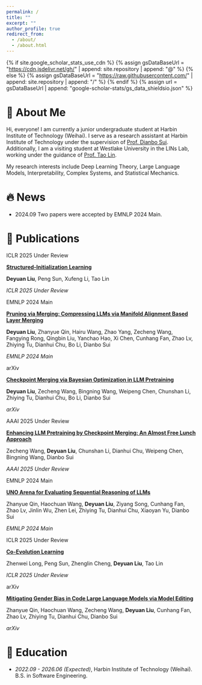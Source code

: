 ```yaml
---
permalink: /
title: ""
excerpt: ""
author_profile: true
redirect_from: 
  - /about/
  - /about.html
---
```


{% if site.google_scholar_stats_use_cdn %}
{% assign gsDataBaseUrl = "https://cdn.jsdelivr.net/gh/" | append: site.repository | append: "@" %}
{% else %}
{% assign gsDataBaseUrl = "https://raw.githubusercontent.com/" | append: site.repository | append: "/" %}
{% endif %}
{% assign url = gsDataBaseUrl | append: "google-scholar-stats/gs_data_shieldsio.json" %}

<span class='anchor' id='about-me'></span>
# 👋 About Me

Hi, everyone! I am currently a junior undergraduate student at Harbin Institute of Technology (Weihai). I serve as a research assistant at Harbin Institute of Technology under the supervision of [Prof. Dianbo Sui](https://scholar.google.com/citations?user=yi639zEAAAAJ&hl=en). Additionally, I am a visiting student at Westlake University in the LINs Lab, working under the guidance of [Prof. Tao Lin](https://scholar.google.ch/citations?user=QE9pa_cAAAAJ&hl=en). 

My research interests include Deep Learning Theory, Large Language Models, Interpretability, Complex Systems, and Statistical Mechanics.

# 🔥 News
- 2024.09 Two papers were accepted by EMNLP 2024 Main.

# 📝 Publications 

<div class='paper-box'>
<div class='paper-box-image'><div><div class="badge">ICLR 2025 Under Review</div></div></div>
<div class='paper-box-text' markdown="1">

[**Structured-Initialization Learning**](#)

**Deyuan Liu**, Peng Sun, Xufeng Li, Tao Lin

*ICLR 2025 Under Review*
</div>
</div>

<div class='paper-box'>
<div class='paper-box-image'><div><div class="badge">EMNLP 2024 Main</div></div></div>
<div class='paper-box-text' markdown="1">

[**Pruning via Merging: Compressing LLMs via Manifold Alignment Based Layer Merging**](https://arxiv.org/abs/2406.16330)

**Deyuan Liu**, Zhanyue Qin, Hairu Wang, Zhao Yang, Zecheng Wang, Fangying Rong, Qingbin Liu, Yanchao Hao, Xi Chen, Cunhang Fan, Zhao Lv, Zhiying Tu, Dianhui Chu, Bo Li, Dianbo Sui

*EMNLP 2024 Main*
</div>
</div>

<div class='paper-box'>
<div class='paper-box-image'><div><div class="badge">arXiv</div></div></div>
<div class='paper-box-text' markdown="1">

[**Checkpoint Merging via Bayesian Optimization in LLM Pretraining**](https://arxiv.org/abs/2403.19390)

**Deyuan Liu**, Zecheng Wang, Bingning Wang, Weipeng Chen, Chunshan Li, Zhiying Tu, Dianhui Chu, Bo Li, Dianbo Sui

*arXiv*
</div>
</div>

<div class='paper-box'>
<div class='paper-box-image'><div><div class="badge">AAAI 2025 Under Review</div></div></div>
<div class='paper-box-text' markdown="1">

[**Enhancing LLM Pretraining by Checkpoint Merging: An Almost Free Lunch Approach**](#)

Zecheng Wang, **Deyuan Liu**, Chunshan Li, Dianhui Chu, Weipeng Chen, Bingning Wang, Dianbo Sui

*AAAI 2025 Under Review*
</div>
</div>

<div class='paper-box'>
<div class='paper-box-image'><div><div class="badge">EMNLP 2024 Main</div></div></div>
<div class='paper-box-text' markdown="1">

[**UNO Arena for Evaluating Sequential Reasoning of LLMs**](https://arxiv.org/abs/2406.16382)

Zhanyue Qin, Haochuan Wang, **Deyuan Liu**, Ziyang Song, Cunhang Fan, Zhao Lv, Jinlin Wu, Zhen Lei, Zhiying Tu, Dianhui Chu, Xiaoyan Yu, Dianbo Sui

*EMNLP 2024 Main*
</div>
</div>

<div class='paper-box'>
<div class='paper-box-image'><div><div class="badge">ICLR 2025 Under Review</div></div></div>
<div class='paper-box-text' markdown="1">

[**Co-Evolution Learning**](#)

Zhenwei Long, Peng Sun, Zhenglin Cheng, **Deyuan Liu**, Tao Lin

*ICLR 2025 Under Review*
</div>
</div>

<div class='paper-box'>
<div class='paper-box-image'><div><div class="badge">arXiv</div></div></div>
<div class='paper-box-text' markdown="1">

[**Mitigating Gender Bias in Code Large Language Models via Model Editing**](https://arxiv.org/abs/2410.07820)

Zhanyue Qin, Haochuan Wang, Zecheng Wang, **Deyuan Liu**, Cunhang Fan, Zhao Lv, Zhiying Tu, Dianhui Chu, Dianbo Sui

*arXiv*
</div>
</div>

# 📖 Education
- *2022.09 - 2026.06 (Expected)*, Harbin Institute of Technology (Weihai). B.S. in Software Engineering.
